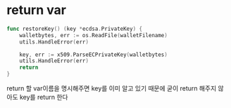 # return var

```go
func restoreKey() (key *ecdsa.PrivateKey) {
	walletbytes, err := os.ReadFile(walletFilename)
	utils.HandleError(err)

	key, err := x509.ParseECPrivateKey(walletbytes)
	utils.HandleError(err)
    return
}
```

return 할 var이름을 명시해주면 key를 이미 알고 있기 때문에 굳이 return 해주지 않아도 key를 return 한다